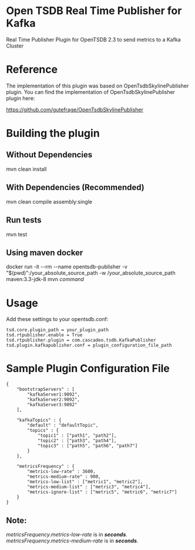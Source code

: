 Open TSDB Real Time Publisher for Kafka
========================

Real Time Publisher Plugin for OpenTSDB 2.3 to send metrics to a Kafka Cluster 

# Reference

The implementation of this plugin was based on OpenTsdbSkylinePublisher plugin. You can find the implementation of OpenTsdbSkylinePublisher plugin here:

https://github.com/gutefrage/OpenTsdbSkylinePublisher

# Building the plugin

## Without Dependencies 
mvn clean install

## With Dependencies (Recommended)
mvn clean compile assembly:single

## Run tests
mvn test

## Using maven docker
docker run -it --rm --name opentsdb-publisher -v "$(pwd)":/your_absolute_source_path -w /your_absolute_source_path maven:3.3-jdk-8 mvn _command_

# Usage 
Add these settings to your opentsdb.conf:
```
tsd.core.plugin_path = your_plugin_path 
tsd.rtpublisher.enable = True  
tsd.rtpublisher.plugin = com.cascadeo.tsdb.KafkaPublisher
tsd.plugin.kafkapublisher.conf = plugin_configuration_file_path
```

# Sample Plugin Configuration File
```
{
    "bootstrapServers" : [
        "kafkaServer1:9092",
        "kafkaServer2:9092",
        "kafkaServer3:9092"
    ],

    "kafkaTopics" : {
        "default" : "defaultTopic",
        "topics" : {
            "topic1" : ["path1", "path2"],
            "topic2" : ["path3", "path4"],
            "topic3" : ["path5", "path6", "path7"]            
        }
    },
    
    "metricsFrequency" : {
        "metrics-low-rate" : 3600,
        "metrics-medium-rate" : 900,
        "metrics-low-list" : ["metric1", "metric2"],
        "metrics-medium-list" : ["metric3", "metric4"],
        "metrics-ignore-list" : ["metric5", "metric6", "metric7"]
    }
}
```

## Note:
_metricsFrequency.metrics-low-rate_ is in ___seconds___.
_metricsFrequency.metrics-medium-rate_ is in ___seconds___.


